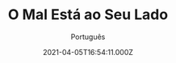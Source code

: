 ---
id: 'a4cc9cec-77b4-485a-8e66-7028553e8ef6'
type: 'movie' # Filme, Série, Anime
title: "O Mal Está ao Seu Lado"
synopsis: ["Um grupo de amigos decide fazer um jogo de espíritos. Em um círculo formado por cem velas, eles devem escolher uma delas e contar uma história de terror. Conforme as chamas são apagadas, eventos estranhos começam a acontecer.",
]
originalTitle: "The 100 Candles Game"
date: '2021-04-05T16:54:11.000Z'
update: '2021-04-05T16:54:11.000Z'
releaseDate: '2020-11-13T03:00:00.000Z'
imdb:
  rating: '4.1' # 8.5
  id: '' # tt0470752
duration: '1h 40 Min'
trailer:
  urls: [
    'VrePOzNfYHE',
  ]
tags: ['1080p']
genre: ['Terror'] #
quality: 'WEB-DL' # BluRay, WEB-DL, HDTV, WEB-DL4K, WEB-DLe
format: 'Mkv' # MKV, MP4, TS
audio: 'Português, Inglês' # Dublado, Legendado, Dual Audio, Dub & Leg
subtitle: 'Português' # Português, inglês,
size: '5.29 GB' # 4.8 GB
audioQuality: 10
videoQuality: 10
directors: []
#  - name: 'Lana Wachowski'
#    image: ''
#  - name: 'Lilly Wachowski'
#    image: ''
cast: []
#  - name: 'Keanu Reeves'
#    image: ''
#    characterName: 'Neo'
writers: []
#  - name: ''
#    image: ''
maturityRating:
  age: '' # L , 10, 12, 14, 16, 18
  topics: [''] # Violence, Illegal drugs, Inappropriate Language, Legal Drugs, Sexual Content, Extreme Violence
###########################################
download:
  
  - url: 'magnet:?xt=urn:btih:fdabe8f4b22b2e1ad586acbbbb8bb00271a2114f&dn=LAPUMiA.Org%20-%20O.Mal.Esta.ao.Seu.Lado.2020.1080p.AMZN.WEB-DL.DD5.1.H264.DUAL-TDF&tr=udp%3a%2f%2ftracker.opentrackr.org%3a1337%2fannounce&tr=udp%3a%2f%2ftracker.openbittorrent.com%3a80%2fannounce&tr=udp%3a%2f%2ftracker.trackerfix.com%3a80%2fannounce&tr=udp%3a%2f%2ftracker.coppersurfer.tk%3a6969%2fannounce&tr=udp%3a%2f%2ftracker.leechers-paradise.org%3a6969%2fannounce&tr=udp%3a%2f%2feddie4.nl%3a6969%2fannounce&tr=udp%3a%2f%2fp4p.arenabg.com%3a1337%2fannounce&tr=udp%3a%2f%2fexplodie.org%3a6969%2fannounce&tr=udp%3a%2f%2fzer0day.ch%3a1337%2fannounce'
    resolution: '1080p' # 720p, 1080p, 4K,
    audio: 'Dual Áudio' # Dublado, Legendado, Dual Audio
    size: '' # 4.8 GB
    quality: '' # BluRay, WEB-DL
    format: '' # MKV
images:
  cover: '/assets/movies/o-mal-esta-ao-seu-lado.jpg'
  background: '/assets/movies/'
---